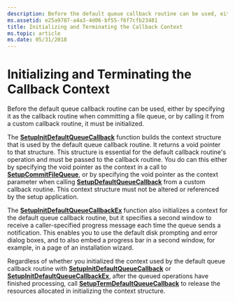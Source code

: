 ```yaml
---
description: Before the default queue callback routine can be used, either by specifying it as the callback routine when committing a file queue, or by calling it from a custom callback routine, it must be initialized.
ms.assetid: e25a9787-a4a3-4d06-bf55-f6f7cfb23481
title: Initializing and Terminating the Callback Context
ms.topic: article
ms.date: 05/31/2018
---
```


# Initializing and Terminating the Callback Context

Before the default queue callback routine can be used, either by specifying it as the callback routine when committing a file queue, or by calling it from a custom callback routine, it must be initialized.

The [**SetupInitDefaultQueueCallback**](/windows/desktop/api/Setupapi/nf-setupapi-setupinitdefaultqueuecallback) function builds the context structure that is used by the default queue callback routine. It returns a void pointer to that structure. This structure is essential for the default callback routine's operation and must be passed to the callback routine. You do can this either by specifying the void pointer as the context in a call to [**SetupCommitFileQueue**](/windows/desktop/api/Setupapi/nf-setupapi-setupcommitfilequeuea), or by specifying the void pointer as the context parameter when calling [**SetupDefaultQueueCallback**](/windows/desktop/api/Setupapi/nf-setupapi-setupdefaultqueuecallbacka) from a custom callback routine. This context structure must not be altered or referenced by the setup application.

The [**SetupInitDefaultQueueCallbackEx**](/windows/desktop/api/Setupapi/nf-setupapi-setupinitdefaultqueuecallbackex) function also initializes a context for the default queue callback routine, but it specifies a second window to receive a caller-specified progress message each time the queue sends a notification. This enables you to use the default disk prompting and error dialog boxes, and to also embed a progress bar in a second window, for example, in a page of an installation wizard.

Regardless of whether you initialized the context used by the default queue callback routine with [**SetupInitDefaultQueueCallback**](/windows/desktop/api/Setupapi/nf-setupapi-setupinitdefaultqueuecallback) or [**SetupInitDefaultQueueCallbackEx**](/windows/desktop/api/Setupapi/nf-setupapi-setupinitdefaultqueuecallbackex), after the queued operations have finished processing, call [**SetupTermDefaultQueueCallback**](/windows/desktop/api/Setupapi/nf-setupapi-setuptermdefaultqueuecallback) to release the resources allocated in initializing the context structure.

 

 



